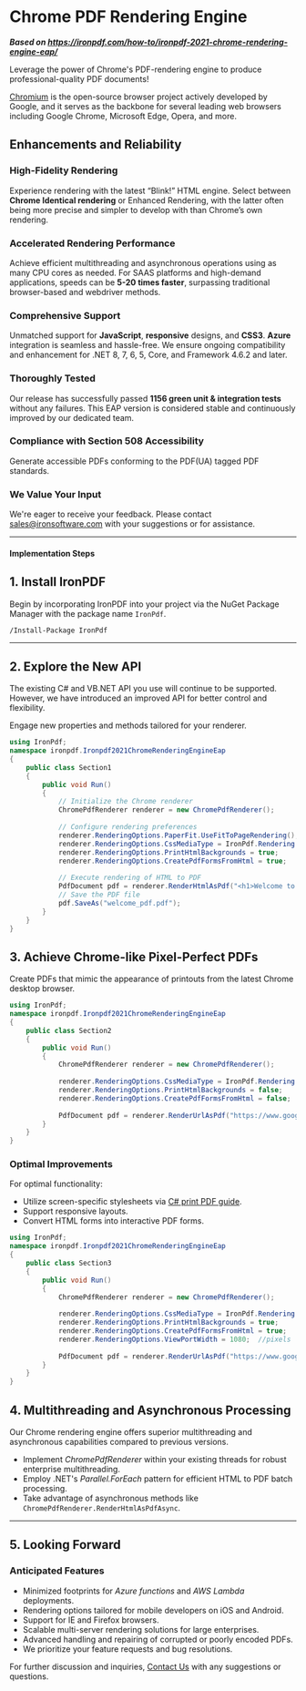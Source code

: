# Chrome PDF Rendering Engine

***Based on <https://ironpdf.com/how-to/ironpdf-2021-chrome-rendering-engine-eap/>***


Leverage the power of Chrome's PDF-rendering engine to produce professional-quality PDF documents!

[Chromium](https://www.chromium.org/chromium-projects/) is the open-source browser project actively developed by Google, and it serves as the backbone for several leading web browsers including Google Chrome, Microsoft Edge, Opera, and more.

## Enhancements and Reliability

### High-Fidelity Rendering

Experience rendering with the latest “Blink!” HTML engine. Select between <b>Chrome Identical rendering</b> or Enhanced Rendering, with the latter often being more precise and simpler to develop with than Chrome’s own rendering.

### Accelerated Rendering Performance

Achieve efficient multithreading and asynchronous operations using as many CPU cores as needed. For SAAS platforms and high-demand applications, speeds can be <b>5-20 times faster</b>, surpassing traditional browser-based and webdriver methods.

### Comprehensive Support

Unmatched support for <b>JavaScript</b>, <b>responsive</b> designs, and <b>CSS3</b>.
<b>Azure</b> integration is seamless and hassle-free.
We ensure ongoing compatibility and enhancement for .NET 8, 7, 6, 5, Core, and Framework 4.6.2 and later.

### Thoroughly Tested

Our release has successfully passed <b>1156 green unit & integration tests</b> without any failures. This EAP version is considered stable and continuously improved by our dedicated team.

### Compliance with Section 508 Accessibility

Generate accessible PDFs conforming to the PDF(UA) tagged PDF standards.

### We Value Your Input

We're eager to receive your feedback. Please contact <a href="mailto:sales@ironsoftware.com">sales@ironsoftware.com</a> with your suggestions or for assistance.

<hr class="separator">

<h4 class="tutorial-segment-title">Implementation Steps</h4>

## 1. Install IronPDF

Begin by incorporating IronPDF into your project via the NuGet Package Manager with the package name `IronPdf`.

```shell
/Install-Package IronPdf
```

<hr class="separator">

## 2. Explore the New API  

The existing C# and VB.NET API you use will continue to be supported. However, we have introduced an improved API for better control and flexibility.

Engage new properties and methods tailored for your renderer.

```cs
using IronPdf;
namespace ironpdf.Ironpdf2021ChromeRenderingEngineEap
{
    public class Section1
    {
        public void Run()
        {
            // Initialize the Chrome renderer
            ChromePdfRenderer renderer = new ChromePdfRenderer();
            
            // Configure rendering preferences
            renderer.RenderingOptions.PaperFit.UseFitToPageRendering();
            renderer.RenderingOptions.CssMediaType = IronPdf.Rendering.PdfCssMediaType.Screen;
            renderer.RenderingOptions.PrintHtmlBackgrounds = true;
            renderer.RenderingOptions.CreatePdfFormsFromHtml = true;
            
            // Execute rendering of HTML to PDF
            PdfDocument pdf = renderer.RenderHtmlAsPdf("<h1>Welcome to the PDF World!</h1>");
            // Save the PDF file
            pdf.SaveAs("welcome_pdf.pdf");
        }
    }
}
```

## 3. Achieve Chrome-like Pixel-Perfect PDFs

Create PDFs that mimic the appearance of printouts from the latest Chrome desktop browser.

```cs
using IronPdf;
namespace ironpdf.Ironpdf2021ChromeRenderingEngineEap
{
    public class Section2
    {
        public void Run()
        {
            ChromePdfRenderer renderer = new ChromePdfRenderer();
            
            renderer.RenderingOptions.CssMediaType = IronPdf.Rendering.PdfCssMediaType.Print;
            renderer.RenderingOptions.PrintHtmlBackgrounds = false;
            renderer.RenderingOptions.CreatePdfFormsFromHtml = false;
            
            PdfDocument pdf = renderer.RenderUrlAsPdf("https://www.google.com/");
        }
    }
}
```

### Optimal Improvements

For optimal functionality:
* Utilize screen-specific stylesheets via <a href="https://ironpdf.com/how-to/csharp-print-pdf/">C# print PDF guide</a>.
* Support responsive layouts.
* Convert HTML forms into interactive PDF forms.

```cs
using IronPdf;
namespace ironpdf.Ironpdf2021ChromeRenderingEngineEap
{
    public class Section3
    {
        public void Run()
        {
            ChromePdfRenderer renderer = new ChromePdfRenderer();
            
            renderer.RenderingOptions.CssMediaType = IronPdf.Rendering.PdfCssMediaType.Screen;
            renderer.RenderingOptions.PrintHtmlBackgrounds = true;
            renderer.RenderingOptions.CreatePdfFormsFromHtml = true;
            renderer.RenderingOptions.ViewPortWidth = 1080;  //pixels
            
            PdfDocument pdf = renderer.RenderUrlAsPdf("https://www.google.com/");
        }
    }
}
```

## 4. Multithreading and Asynchronous Processing

Our Chrome rendering engine offers superior multithreading and asynchronous capabilities compared to previous versions.

* Implement *ChromePdfRenderer* within your existing threads for robust enterprise multithreading.
* Employ .NET's *Parallel.ForEach* pattern for efficient HTML to PDF batch processing.
* Take advantage of asynchronous methods like `ChromePdfRenderer.RenderHtmlAsPdfAsync`.

<hr class="separator">

## 5. Looking Forward

### Anticipated Features

* Minimized footprints for *Azure functions* and *AWS Lambda* deployments.
* Rendering options tailored for mobile developers on iOS and Android.
* Support for IE and Firefox browsers.
* Scalable multi-server rendering solutions for large enterprises.
* Advanced handling and repairing of corrupted or poorly encoded PDFs.
* We prioritize your feature requests and bug resolutions.

For further discussion and inquiries, <a href="#live-chat-support">Contact Us</a> with any suggestions or questions.